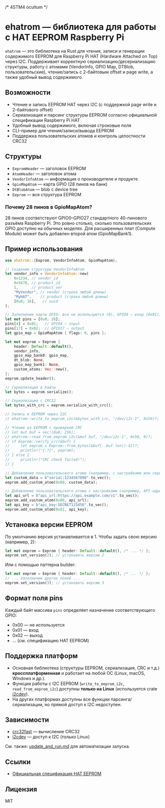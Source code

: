 /*
  4STM4
  ocultum
*/
# ehatrom — библиотека для работы с HAT EEPROM Raspberry Pi

`ehatrom` — это библиотека на Rust для чтения, записи и генерации содержимого EEPROM для Raspberry Pi HAT (Hardware Attached on Top) через I2C. Поддерживает корректную сериализацию/десериализацию структуры, работу с атомами (VendorInfo, GPIO Map, DTBlob, пользовательские), чтение/запись с 2-байтовым offset и page write, а также удобный вывод содержимого.

## Возможности
- Чтение и запись EEPROM HAT через I2C (с поддержкой page write и 2-байтового offset)
- Сериализация и парсинг структуры EEPROM согласно официальной спецификации Raspberry Pi HAT
- Удобный вывод содержимого, включая строковые поля
- CLI-пример для чтения/записи/вывода EEPROM
- Поддержка пользовательских атомов и контроль целостности CRC32

## Структуры
- `EepromHeader` — заголовок EEPROM
- `AtomHeader` — заголовок атома
- `VendorInfoAtom` — информация о производителе и продукте
- `GpioMapAtom` — карта GPIO (28 пинов на банк)
- `DtBlobAtom` — blob с device tree
- `Eeprom` — вся структура EEPROM

### Почему 28 пинов в GpioMapAtom?
28 пинов соответствуют GPIO0–GPIO27 стандартного 40-пинового разъёма Raspberry Pi. Это ровно столько, сколько пользовательских GPIO доступно на обычных моделях. Для расширенных плат (Compute Module) может быть добавлен второй атом (GpioMapBank1).

## Пример использования

```rust
use ehatrom::{Eeprom, VendorInfoAtom, GpioMapAtom};

// Создание структуры VendorInfoAtom
let vendor_info = VendorInfoAtom::new(
    0x1234, // vendor_id
    0x5678, // product_id
    1,      // product_ver
    "MyVendor", // vendor (строка любой длины)
    "MyHAT",    // product (строка любой длины)
    [0u8; 16],   // uuid
);

// Заполнение карты GPIO: все не используются (0), GPIO4 — вход (0x01), GPIO17 — выход (0x02)
let mut pins = [0u8; 28];
pins[4] = 0x01;   // GPIO4 — input
pins[17] = 0x02;  // GPIO17 — output
let gpio_map = GpioMapAtom { flags: 0, pins };

let mut eeprom = Eeprom {
    header: Default::default(),
    vendor_info,
    gpio_map_bank0: gpio_map,
    dt_blob: None,
    gpio_map_bank1: None,
    custom_atoms: Vec::new(),
};
eeprom.update_header();

// Сериализация в байты
let bytes = eeprom.serialize();

// Сериализация с CRC32
let bytes_with_crc = eeprom.serialize_with_crc();

// Запись в EEPROM через I2C
// ehatrom::write_to_eeprom_i2c(&bytes_with_crc, "/dev/i2c-1", 0x50)?;

// Чтение из EEPROM с проверкой CRC
// let mut buf = vec![0u8; 256];
// ehatrom::read_from_eeprom_i2c(&mut buf, "/dev/i2c-1", 0x50, 0)?;
// if Eeprom::verify_crc(&buf) {
//     let eeprom = Eeprom::from_bytes(&buf[..buf.len()-4])?;
//     println!("{:?}", eeprom);
// } else {
//     println!("CRC check failed!");
// }

// Добавление пользовательского атома (например, с настройками или серийным номером)
let custom_data = b"serial:1234567890".to_vec();
eeprom.add_custom_atom(0x80, custom_data);

// Добавление пользовательского атома с настройками (например, API-адреса)
let api_url = b"api_url:https://api.example.com/v1".to_vec();
eeprom.add_custom_atom(0x80, api_url);
let api_key = b"api_key:SECRET123456".to_vec();
eeprom.add_custom_atom(0x81, api_key);
```

## Установка версии EEPROM

По умолчанию версия устанавливается в 1. Чтобы задать свою версию (например, 2):

```rust
let mut eeprom = Eeprom { header: Default::default(), /* ... */ };
eeprom.set_version(2); // установить версию 2
```

Или с помощью паттерна builder:

```rust
let mut eeprom = Eeprom { header: Default::default(), /* ... */ };
// ... заполнение других полей ...
eeprom.set_version(3); // установить версию 3
```

## Формат поля pins
Каждый байт массива `pins` определяет назначение соответствующего GPIO:
- 0x00 — не используется
- 0x01 — вход
- 0x02 — выход
- ... (см. спецификацию HAT EEPROM)

## Поддержка платформ

- Основная библиотека (структуры EEPROM, сериализация, CRC и т.д.) **кроссплатформенная** и работает на любой ОС (Linux, macOS, Windows и др.).
- Функции работы с I2C EEPROM (`write_to_eeprom_i2c`, `read_from_eeprom_i2c`) доступны **только на Linux** (используется crate [i2cdev](https://crates.io/crates/i2cdev)).
- На других платформах доступны все функции парсинга/сериализации, но прямой доступ к I2C недоступен.

## Зависимости

- [crc32fast](https://crates.io/crates/crc32fast) — вычисление CRC32
- [i2cdev](https://crates.io/crates/i2cdev) — доступ к I2C (только Linux)

См. также: [update_and_run.md](./update_and_run.md) для автоматизации запуска.

## Ссылки
- [Официальная спецификация HAT EEPROM](https://github.com/raspberrypi/hats/blob/master/eeprom-format.md)

## Лицензия
MIT
